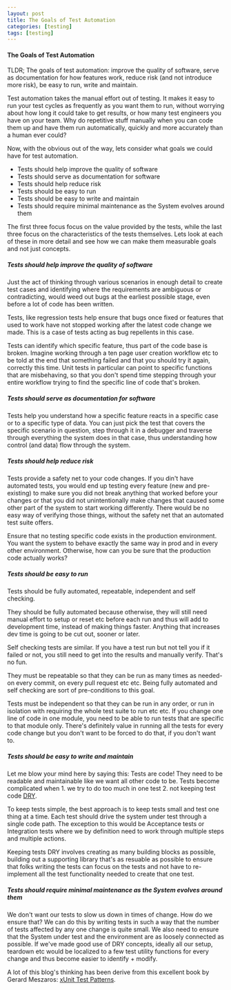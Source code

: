 ```yaml
---
layout: post
title: The Goals of Test Automation
categories: [testing]
tags: [testing]
---
```


#### The Goals of Test Automation

TLDR; The goals of test automation: improve the quality of software, serve as
documentation for how features work, reduce risk (and not introduce more risk),
be easy to run, write and maintain.

Test automation takes the manual effort out of testing. It makes it easy to
run your test cycles as frequently as you want them to run, without worrying
about how long it could take to get results, or how many test engineers you
have on your team. Why do repetitive stuff manually when you can code them
up and have them run automatically, quickly and more accurately than a
human ever could?

Now, with the obvious out of the way, lets consider what goals we could
have for test automation.

* Tests should help improve the quality of software
* Tests should serve as documentation for software
* Tests should help reduce risk
* Tests should be easy to run
* Tests should be easy to write and maintain
* Tests should require minimal maintenance as the System evolves around them

The first three focus focus on the value provided by the tests, while
the last three focus on the characteristics of the tests themselves.
Lets look at each of these in more detail and see how we can make them
measurable goals and not just concepts.

##### Tests should help improve the quality of software
Just the act of thinking through various scenarios in enough detail to create
test cases and identifying where the requirements are ambiguous or contradicting,
would weed out bugs at the earliest possible stage, even before a lot of code
has been written.

Tests, like regression tests help ensure that bugs once fixed or
features that used to work have not stopped working after the latest
code change we made. This is a case of tests acting as bug repellents in
this case.

Tests can identify which specific feature, thus part of the code base is
broken. Imagine working through a ten page user creation workflow etc to
be told at the end that something failed and that you should try it
again, correctly this time. Unit tests in particular can point to
specific functions that are misbehaving, so that you don't spend time
stepping through your entire workflow trying to find the specific line
of code that's broken.

##### Tests should serve as documentation for software
Tests help you understand how a specific feature reacts in a specific
case or to a specific type of data. You can just pick the test that
covers the specific scenario in question, step through it in a debugger
and traverse through everything the system does in that case, thus
understanding how control (and data) flow through the system.

##### Tests should help reduce risk
Tests provide a safety net to your code changes. If you din't have
automated tests, you would end up testing every feature (new and
pre-existing) to make sure you did not break anything that worked before
your changes or that you did not unintentionally make changes that
caused some other part of the system to start working differently. There
would be no easy way of verifying those things, without the safety net
that an automated test suite offers.

Ensure that no testing specific code exists in the production
environment. You want the system to behave exactly the same way in prod
and in every other environment. Otherwise, how can you be sure that the
production code actually works?


##### Tests should be easy to run
Tests should be fully automated, repeatable, independent and self
checking.

They should be fully automated because otherwise, they will
still need manual effort to setup or reset etc before each run and thus
will add to development time, instead of making things faster. Anything
that increases dev time is going to be cut out, sooner or later.

Self checking tests are similar. If you have a test run but not tell you
if it failed or not, you still need to get into the results and manually
verify. That's no fun.

They must be repeatable so that they can be run as many times as needed-
on every commit, on every pull request etc etc. Being fully automated
and self checking are sort of pre-conditions to this goal.

Tests must be independent so that they can be run in any order, or run
in isolation with requiring the whole test suite to run etc etc. If you
change one line of code in one module, you need to be able to run tests
that are specific to that module only. There's definitely value in
running all the tests for every code change but you don't want to be
forced to do that, if you don't want to.

##### Tests should be easy to write and maintain
Let me blow your mind here by saying this: Tests are code! They need to
be readable and maintainable like we want all other code to be. Tests
become complicated when 1. we try to do too much in one test 2. not
keeping test code [DRY](https://pragprog.com/the-pragmatic-programmer/extracts/tips).

To keep tests simple, the best approach is to keep tests small and test
one thing at a time. Each test should drive the system under test
through a single code path. The exception to this would be Acceptance
tests or Integration tests where we by definition need to work through
multiple steps and multiple actions.

Keeping tests DRY involves creating as many building blocks as possible,
building out a supporting library that's as resuable as possible to
ensure that folks writing the tests can focus on the tests and not have
to re-implement all the test functionality needed to create that one
test.

##### Tests should require minimal maintenance as the System evolves around them
We don't want our tests to slow us down in times of change. How do we
ensure that? We can do this by writing tests in such a way that the
number of tests affected by any one change is quite small. We also need
to ensure that the System under test and the environment are as loosely
connected as possible. If we've made good use of DRY concepts, ideally
all our setup, teardown etc would be localized to a few test utility
functions for every change and thus become easier to identify + modify.

A lot of this blog's thinking has been derive from this excellent book by Gerard Meszaros:
[xUnit Test Patterns](https://www.amazon.com/xUnit-Test-Patterns-Refactoring-Code/dp/0131495054).
